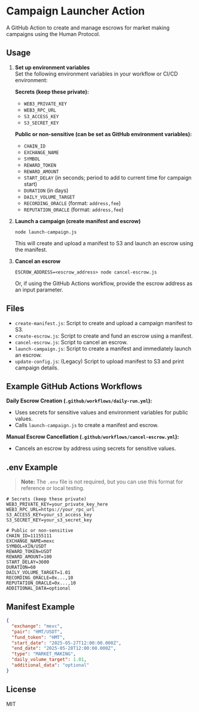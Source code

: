 # Campaign Launcher Action

A GitHub Action to create and manage escrows for market making campaigns using the Human Protocol.

## Usage

1. **Set up environment variables**  
   Set the following environment variables in your workflow or CI/CD environment:

   **Secrets (keep these private):**
   - `WEB3_PRIVATE_KEY`
   - `WEB3_RPC_URL`
   - `S3_ACCESS_KEY`
   - `S3_SECRET_KEY`

   **Public or non-sensitive (can be set as GitHub environment variables):**
   - `CHAIN_ID`
   - `EXCHANGE_NAME`
   - `SYMBOL`
   - `REWARD_TOKEN`
   - `REWARD_AMOUNT`
   - `START_DELAY` (in seconds; period to add to current time for campaign start)
   - `DURATION` (in days)
   - `DAILY_VOLUME_TARGET`
   - `RECORDING_ORACLE` (format: `address,fee`)
   - `REPUTATION_ORACLE` (format: `address,fee`)

2. **Launch a campaign (create manifest and escrow)**
   ```
   node launch-campaign.js
   ```
   This will create and upload a manifest to S3 and launch an escrow using the manifest.

3. **Cancel an escrow**
   ```
   ESCROW_ADDRESS=<escrow_address> node cancel-escrow.js
   ```
   Or, if using the GitHub Actions workflow, provide the escrow address as an input parameter.

## Files

- `create-manifest.js`: Script to create and upload a campaign manifest to S3.
- `create-escrow.js`: Script to create and fund an escrow using a manifest.
- `cancel-escrow.js`: Script to cancel an escrow.
- `launch-campaign.js`: Script to create a manifest and immediately launch an escrow.
- `update-config.js`: (Legacy) Script to upload manifest to S3 and print campaign details.

## Example GitHub Actions Workflows

**Daily Escrow Creation (`.github/workflows/daily-run.yml`):**
- Uses secrets for sensitive values and environment variables for public values.
- Calls `launch-campaign.js` to create a manifest and escrow.

**Manual Escrow Cancellation (`.github/workflows/cancel-escrow.yml`):**
- Cancels an escrow by address using secrets for sensitive values.

## .env Example

> **Note:** The `.env` file is not required, but you can use this format for reference or local testing.

```
# Secrets (keep these private)
WEB3_PRIVATE_KEY=your_private_key_here
WEB3_RPC_URL=https://your_rpc_url
S3_ACCESS_KEY=your_s3_access_key
S3_SECRET_KEY=your_s3_secret_key

# Public or non-sensitive
CHAIN_ID=11155111
EXCHANGE_NAME=mexc
SYMBOL=XIN/USDT
REWARD_TOKEN=USDT
REWARD_AMOUNT=100
START_DELAY=3600
DURATION=60
DAILY_VOLUME_TARGET=1.01
RECORDING_ORACLE=0x...,10
REPUTATION_ORACLE=0x...,10
ADDITIONAL_DATA=optional
```

## Manifest Example

```json
{
  "exchange": "mexc",
  "pair": "HMT/USDT",
  "fund_token": "HMT",
  "start_date": "2025-05-27T12:00:00.000Z",
  "end_date": "2025-05-28T12:00:00.000Z",
  "type": "MARKET_MAKING",
  "daily_volume_target": 1.01,
  "additional_data": "optional"
}
```

## License

MIT
